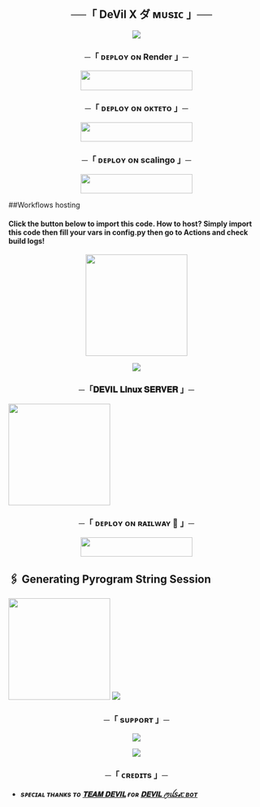 <h2 align="center">
    ──「 DeVil X ダ ᴍᴜsɪᴄ 」──
</h2>

<p align="center"><a href="https://t.me/Devil_x_music_bot"><img src="https://te.legra.ph/file/23feb49958b0770578fe1.jpg"></a></p>



<h3 align="center">
    ─「 ᴅᴇᴩʟᴏʏ ᴏɴ Render 」─
</h3>

<p align="center"><a href="https://render.com/new?template=https://github.com/sahilsaim1919/Devil_X_Music_player"> <img src="https://img.shields.io/badge/Deploy%20On%20Render-black?style=for-the-badge&logo=render" width="220" height="38.45"/></a></p>


<h3 align="center">
    ─「 ᴅᴇᴩʟᴏʏ ᴏɴ ᴏᴋᴛᴇᴛᴏ 」─
</h3>

<p align="center"><a href="https://cloud.okteto.com/deploy?repository=https://github.com/Sahilsaim1919/Devil_X_Music_player"><img src="https://img.shields.io/badge/Deploy%20On%20Okteto-black?style=for-the-badge&logo=Okteto" width="220" height="38.45"/></a></p>

<h3 align="center">
    ─「 ᴅᴇᴩʟᴏʏ ᴏɴ scalingo 」─
</h3>

<p align="center"><a href="https://my.scalingo.com/deploy?template=https://github.com/Sahilsaim1919/Devil_X_Music_player"> <img src="https://cdn.scalingo.com/deploy/button.svg" width="220" height="38.45"/></a></p>


##Workflows hosting

<h4>Click the button below to import this code. How to host? Simply import this code then fill your vars in config.py then go to Actions and check build logs!</h4>
<p align="center">
<a href="https://github.com/new/import"><img src="https://img.shields.io/badge/Workflow%20Deploy-black?style=for-the-badge&logo=github" width="200""/></a>

<p align="center"><a href="https://github.com/sahilsaim1919/Devil_Server"><img src="https://te.legra.ph/file/5692db4962a1e133d1b26.jpg"></a></p>


<h3 align="center">
       ─「𝐃𝐄𝐕𝐈𝐋 𝐋𝐢𝐧𝐮𝐱 𝐒𝐄𝐑𝐕𝐄𝐑  」─
</h3>

<p>
<a href="https://github.com/sahilsaim1919/Devil_Server"><img src="https://img.shields.io/badge/𝐃𝐄𝐕𝐈𝐋 _𝐒𝐄𝐑𝐕𝐄𝐑 %20Deploy-black?style=for-the-badge&logo=github" width="200""/></a>



<h3 align="center">
─「 ᴅᴇᴘʟᴏʏ ᴏɴ ʀᴀɪʟᴡᴀʏ 🚄 」─
</h3>


<p align="center"><a href="https://railway.app/new/template?template=https://github.com/Sahilsaim1919/Devil_X_Music_player/tree/railway&envs=STRING_SESSION,BOT_TOKEN,API_ID,API_HASH,BOT_USERNAME"> <img src="https://img.shields.io/badge/Deploy%20To%20Railway-black?style=for-the-badge&logo=railway" width="220" height="38.45"/></a></p>
 
## 🖇 Generating Pyrogram String Session

<p>
<a href="https://replit.com/@sahilsaim1919/DEVIL"><img src="https://img.shields.io/badge/Generate%20On%20Repl-blueviolet?style=for-the-badge&logo=appveyor" width="200""/></a>
<a

<p align="center"><a href="https://t.me/sabyahaapnehai"><img src="https://te.legra.ph/file/7ea3a1d4ca2a70e9cfad7.jpg"></a></p>



   <h3 align="center">
       ─「 sᴜᴩᴩᴏʀᴛ 」─
</h3>

<p align="center">
<a href="https://t.me/sabyahaapnehai"><img src="https://img.shields.io/badge/-Support%20Group-blue.svg?style=for-the-badge&logo=Telegram"></a>
</p>

<p align="center">
<a href="http://t.me/Devil_x_music_bot"><img src="https://img.shields.io/badge/%20𝐃𝐄𝐕𝐈𝐋 _𝐗_ꪑꪊ𝘴𝓲ᥴ-blue.svg?style=for-the-badge&logo=Telegram"></a>
</p>

<h3 align="center">
    ─「 ᴄʀᴇᴅɪᴛs 」─
</h3>


- <b> _sᴩᴇᴄɪᴀʟ ᴛʜᴀɴᴋs ᴛᴏ [𝐓𝐄𝐀𝐌 𝐃𝐄𝐕𝐈𝐋](https://github.com/sahilsaim1919) ғᴏʀ [𝐃𝐄𝐕𝐈𝐋 ꪑꪊ𝘴𝓲ᥴ ʙᴏᴛ](https://github.com/sahilsaim1919/Devil_X_Music_player)_ </b>
 
